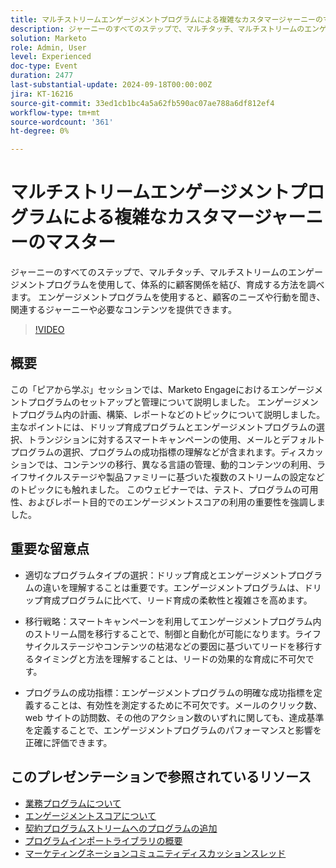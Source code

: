 ```yaml
---
title: マルチストリームエンゲージメントプログラムによる複雑なカスタマージャーニーのマスター
description: ジャーニーのすべてのステップで、マルチタッチ、マルチストリームのエンゲージメントプログラムを使用して、体系的に顧客関係を結び、育成する方法を調べます。 エンゲージメントプログラムを使用すると、顧客のニーズや行動を聞き、関連するジャーニーや必要なコンテンツを提供できます。
solution: Marketo
role: Admin, User
level: Experienced
doc-type: Event
duration: 2477
last-substantial-update: 2024-09-18T00:00:00Z
jira: KT-16216
source-git-commit: 33ed1cb1bc4a5a62fb590ac07ae788a6df812ef4
workflow-type: tm+mt
source-wordcount: '361'
ht-degree: 0%

---
```



# マルチストリームエンゲージメントプログラムによる複雑なカスタマージャーニーのマスター

ジャーニーのすべてのステップで、マルチタッチ、マルチストリームのエンゲージメントプログラムを使用して、体系的に顧客関係を結び、育成する方法を調べます。 エンゲージメントプログラムを使用すると、顧客のニーズや行動を聞き、関連するジャーニーや必要なコンテンツを提供できます。

>[!VIDEO](https://video.tv.adobe.com/v/3434490/?learn=on)

## 概要

この「ピアから学ぶ」セッションでは、Marketo Engageにおけるエンゲージメントプログラムのセットアップと管理について説明しました。 エンゲージメントプログラム内の計画、構築、レポートなどのトピックについて説明しました。 主なポイントには、ドリップ育成プログラムとエンゲージメントプログラムの選択、トランジションに対するスマートキャンペーンの使用、メールとデフォルトプログラムの選択、プログラムの成功指標の理解などが含まれます。&#x200B; ディスカッションでは、コンテンツの移行、異なる言語の管理、動的コンテンツの利用、ライフサイクルステージや製品ファミリーに基づいた複数のストリームの設定などのトピックにも触れました。 このウェビナーでは、テスト、プログラムの可用性、およびレポート目的でのエンゲージメントスコアの利用の重要性を強調しました。&#x200B;

## 重要な留意点

* 適切なプログラムタイプの選択：ドリップ育成とエンゲージメントプログラムの違いを理解することは重要です。&#x200B; エンゲージメントプログラムは、ドリップ育成プログラムに比べて、リード育成の柔軟性と複雑さを高めます。&#x200B;

* 移行戦略：スマートキャンペーンを利用してエンゲージメントプログラム内のストリーム間を移行することで、制御と自動化が可能になります。&#x200B; ライフサイクルステージやコンテンツの枯渇などの要因に基づいてリードを移行するタイミングと方法を理解することは、リードの効果的な育成に不可欠です。

* プログラムの成功指標：エンゲージメントプログラムの明確な成功指標を定義することは、有効性を測定するために不可欠です。&#x200B; メールのクリック数、web サイトの訪問数、その他のアクション数のいずれに関しても、達成基準を定義することで、エンゲージメントプログラムのパフォーマンスと影響を正確に評価できます。&#x200B;

## このプレゼンテーションで参照されているリソース

* [ 業務プログラムについて ](https://experienceleague.adobe.com/ja/docs/marketo/using/product-docs/email-marketing/drip-nurturing/creating-an-engagement-program/understanding-engagement-programs)
* [ エンゲージメントスコアについて ](https://experienceleague.adobe.com/ja/docs/marketo/using/product-docs/email-marketing/drip-nurturing/reports-and-notifications/understanding-the-engagement-score)
* [ 契約プログラムストリームへのプログラムの追加 ](https://experienceleague.adobe.com/ja/docs/marketo/using/product-docs/email-marketing/drip-nurturing/creating-an-engagement-program/adding-a-program-to-an-engagement-program-stream)
* [ プログラムインポートライブラリの概要 ](https://experienceleague.adobe.com/ja/docs/marketo/using/product-docs/core-marketo-concepts/programs/program-library/program-import-library-overview)
* [ マーケティングネーションコミュニティディスカッションスレッド ](https://nation.marketo.com/t5/product-discussions/sept-17-webinar-learn-from-your-peers-master-complex-customer/td-p/352582)
